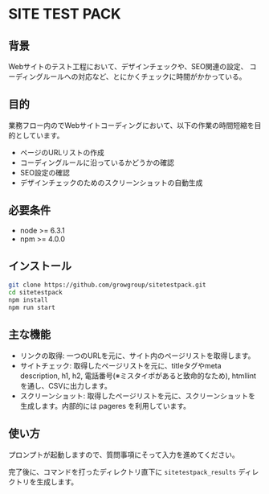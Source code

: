 # SITE TEST PACK


## 背景

Webサイトのテスト工程において、デザインチェックや、SEO関連の設定、
コーディングルールへの対応など、とにかくチェックに時間がかかっている。

## 目的

業務フロー内のでWebサイトコーディングにおいて、以下の作業の時間短縮を目的としています。

* ページのURLリストの作成
* コーディングルールに沿っているかどうかの確認
* SEO設定の確認
* デザインチェックのためのスクリーンショットの自動生成

## 必要条件

* node >= 6.3.1
* npm >= 4.0.0

## インストール

```bash
git clone https://github.com/growgroup/sitetestpack.git
cd sitetestpack
npm install
npm run start
```

## 主な機能

* リンクの取得: 一つのURLを元に、サイト内のページリストを取得します。
* サイトチェック: 取得したページリストを元に、titleタグやmeta description, h1, h2, 電話番号(※ミスタイポがあると致命的なため), htmllint を通し、CSVに出力します。
* スクリーンショット: 取得したページリストを元に、スクリーンショットを生成します。内部的には pageres を利用しています。

## 使い方


プロンプトが起動しますので、質問事項にそって入力を進めてください。

完了後に、コマンドを打ったディレクトリ直下に ```sitetestpack_results``` ディレクトリを生成します。
